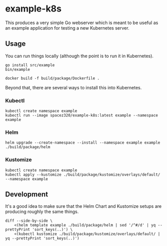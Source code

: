 example-k8s
===========

This produces a very simple Go webserver which is meant to be useful as an example application for
testing a new Kubernetes server.

Usage
-----

You can run things locally (although the point is to run it in Kubernetes).

```
go install src/example
bin/example
```

```
docker build -f build/package/Dockerfile .
```

Beyond that, there are several ways to install this into Kubernetes.

### Kubectl

```
kubectl create namespace example
kubectl run --image spacez320/example-k8s:latest example --namespace example
```

### Helm

```
helm upgrade --create-namespace --install --namespace example example ./build/package/helm
```

### Kustomize

```
kubectl create namespace example
kubectl apply --kustomize ./build/package/kustomize/overlays/default/ --namespace example
```

Development
-----------

It's a good idea to make sure that the Helm Chart and Kustomize setups are producing roughly the
same things.

```
diff --side-by-side \
    <(helm template example ./build/package/helm | sed '/^#/d' | yq --prettyPrint 'sort_keys(..)') \
    <(kubectl kustomize ./build/package/kustomize/overlays/default/ | yq --prettyPrint 'sort_keys(..)')
```
